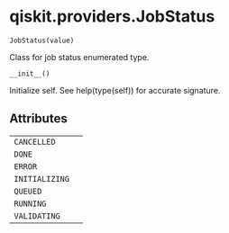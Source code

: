 # qiskit.providers.JobStatus

<span id="undefined" />

`JobStatus(value)`

Class for job status enumerated type.

<span id="undefined" />

`__init__()`

Initialize self. See help(type(self)) for accurate signature.

## Attributes

|                |   |
| -------------- | - |
| `CANCELLED`    |   |
| `DONE`         |   |
| `ERROR`        |   |
| `INITIALIZING` |   |
| `QUEUED`       |   |
| `RUNNING`      |   |
| `VALIDATING`   |   |
